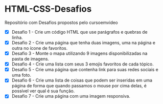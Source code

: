 # HTML-CSS-Desafios
Repositório com Desafios propostos pelo cursoemvideo
- [X] Desafio 1 - Crie um código HTML que use parágrafos e quebras de linha.
- [X] Desafio 2 - Crie uma página que tenha duas imagens, uma na página e outra no ícone de favoritos.
- [X] Desafio 3 - Monte o mapa utilizando 9 imagens disponibilizadas na pasta de imagens. 
- [X] Desafio 4 - Crie uma lista com seus 3 emojis favoritos de cada tópico.
- [X] Desafio 5 - Crie uma página que contenha link para suas redes sociais e uma foto.
- [X] Desafio 6 - Crie uma lista de coisas que podem ser inseridas em uma página de forma que quando passamos o mouse por cima delas, é possível ver qual é sua função.
- [X] Desafio 7 - Crie uma página com uma imagem responsiva.
